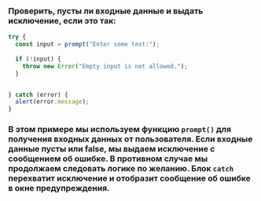 ﻿### Проверить, пусты ли входные данные и выдать исключение, если это так:

```JavaScript
try {
  const input = prompt("Enter some text:");
  
  if (!input) {
    throw new Error("Empty input is not allowed.");
  }


} catch (error) {
  alert(error.message);
}
```
### В этом примере мы используем функцию `prompt()` для получения входных данных от пользователя. Если входные данные пусты или false, мы выдаем исключение с сообщением об ошибке. В противном случае мы продолжаем следовать логике по желанию. Блок `catch` перехватит исключение и отобразит сообщение об ошибке в окне предупреждения.